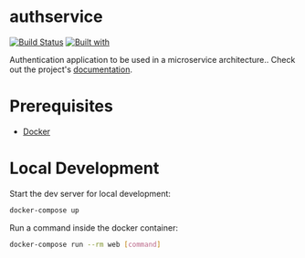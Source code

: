 # authservice

[![Build Status](https://travis-ci.org/kiranmah/authservice.svg?branch=master)](https://travis-ci.org/kiranmah/authservice)
[![Built with](https://img.shields.io/badge/Built_with-Cookiecutter_Django_Rest-F7B633.svg)](https://github.com/agconti/cookiecutter-django-rest)

Authentication application to be used in a microservice architecture.. Check out the project's [documentation](http://kiranmah.github.io/authservice/).

# Prerequisites

- [Docker](https://docs.docker.com/docker-for-mac/install/)  

# Local Development

Start the dev server for local development:
```bash
docker-compose up
```

Run a command inside the docker container:

```bash
docker-compose run --rm web [command]
```
